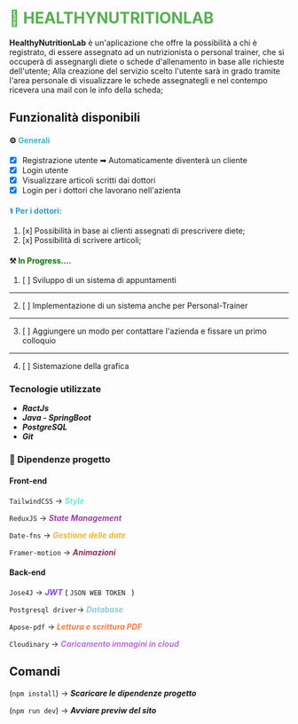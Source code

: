 
# <span style="color:#57B050"> 🥑 HEALTHYNUTRITIONLAB </span>

**HealthyNutritionLab** è un'aplicazione che offre la possibilità a chi è registrato, di essere assegnato ad un nutrizionista o personal trainer, che si occuperà di assegnargli diete o schede d'allenamento in base alle richieste dell'utente; Alla creazione del servizio scelto l'utente sarà in grado tramite l'area personale di visualizzare le schede assegnategli e nel contempo ricevera una mail con le info della scheda;

## Funzionalità disponibili 

#### ⚙️ <span style="color:#42B5C7">Generali</span>
 * [x] Registrazione utente ➡ Automaticamente diventerà un cliente
 * [x] Login utente
 * [x] Visualizzare articoli scritti dai dottori
 * [x] Login per i dottori che lavorano nell'azienta

#### <span style="color:#3199CA">‍⚕️ Per i dottori:</span> 
1. [x] Possibilità in base ai clienti assegnati di prescrivere diete;
2. [x] Possibilità di scrivere articoli;

#### ⚒️ <span style="color:#007B00">In Progress....</span> 
1. [ ] Sviluppo di un sistema di appuntamenti 
<hr/>
    
2. [ ] Implementazione di un sistema anche per Personal-Trainer

<hr/>

3. [ ] Aggiungere un modo per contattare l'azienda e fissare 
        un primo colloquio
<hr/>

4. [ ] Sistemazione della grafica 

### Tecnologie utilizzate

* **_RactJs_**
* **_Java - SpringBoot_**
* **_PostgreSQL_**
* **_Git_**



### 📖 Dipendenze progetto
#### **Front-end** 
`TailwindCSS` → <span style="color:#6BE9D9">**_Style_**</span>

`ReduxJS` → <span style="color:#9841A6">**_State Management_**</span> 

`Date-fns` → <span style="color:#EAB635">**_Gestione delle date_**</span> 

`Framer-motion` → <span style="color:#8B2B5C">**_Animazioni_**</span> 

#### **Back-end**
`Jose4J` → <span style="color:#8341F5">**_JWT_**</span> ( `JSON WEB TOKEN ` )

`Postgresql driver`→ <span style="color:#8CCAD9">**_Database_**</span>

`Apose-pdf` → <span style="color:#FA7D42">**_Lettura e scrittura PDF_**</span>

`Cloudinary` → <span style="color:#BA6DE2">**_Caricamento immagini in cloud_**</span>

## Comandi

(`npm install`) → **_Scaricare le dipendenze progetto_**

(`npm run dev`) → **_Avviare previw del sito_**
